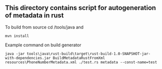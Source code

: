 ## This directory contains script for autogeneration of metadata in rust

To build from source cd /tools/java and 
```
mvn install
```

Example command on build generator 
```
java -jar tools\java\rust-build\target\rust-build-1.0-SNAPSHOT-jar-with-dependencies.jar BuildMetadataRustFromXml resources\PhoneNumberMetadata.xml ./test.rs metadata --const-name=test
```